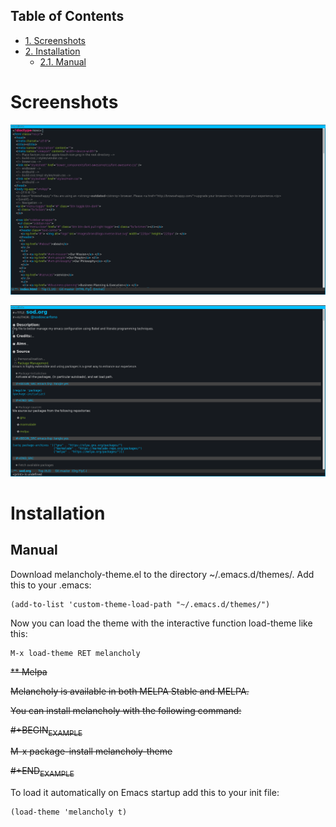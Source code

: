 <div id="table-of-contents">
<h2>Table of Contents</h2>
<div id="text-table-of-contents">
<ul>
<li><a href="#sec-1">1. Screenshots</a></li>
<li><a href="#sec-2">2. Installation</a>
<ul>
<li><a href="#sec-2-1">2.1. Manual</a></li>
</ul>
</li>
</ul>
</div>
</div>


# Screenshots<a id="sec-1" name="sec-1"></a>

![img](melancholy-screen-emmet-mode.png "melancholy-theme in emmet-mode")

![img](melancholy-screen-org-mode.png "melancholy-theme in org-mode")

# Installation<a id="sec-2" name="sec-2"></a>

## Manual<a id="sec-2-1" name="sec-2-1"></a>

Download melancholy-theme.el to the directory ~/.emacs.d/themes/.  Add this to your .emacs:

    (add-to-list 'custom-theme-load-path "~/.emacs.d/themes/")

Now you can load the theme with the interactive function load-theme like this:

    M-x load-theme RET melancholy

<del>\*\* Melpa</del>

<del>Melancholy is available in both MELPA Stable and MELPA.</del>

<del>You can install melancholy with the following command:</del>

<del>#+BEGIN<sub>EXAMPLE</sub></del>

<del>M-x package-install melancholy-theme</del>

<del>#+END<sub>EXAMPLE</sub></del>

To load it automatically on Emacs startup add this to your init file:

    (load-theme 'melancholy t)
